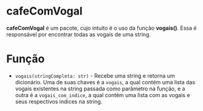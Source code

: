 # cafeComVogal

**cafeComVogal** é um pacote, cujo intuito é o uso da função
**vogais()**. Essa é responsável por encontrar todas as vogais de uma string.

# Função

* `vogais(stringCompleta: str)` - Recebe uma string e
retorna um dicionário. Uma de suas chaves é a `vogais`, a qual contém uma lista das 
vogais existentes na string passada como parâmetro na função, e a outra é a
`vogais_com_indice`, a qual contém uma lista com as vogais e seus respectivos indices na 
string.
